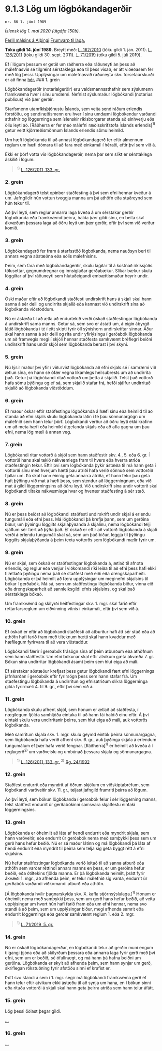 # 9.1.3 Lög um lögbókandagerðir

`nr. 86 1. júní 1989`

_Íslensk lög 1. maí 2020 (útgáfa 150b)._

[Ferill málsins á Alþingi](https://www.althingi.is/thingstorf/thingmalalistar-eftir-thingum/ferill/?ltg=111&mnr=247)
[Frumvarp til laga.](https://www.althingi.is/altext/111/s/0457.html)

**Tóku gildi 14. júní 1989.**
Breytt með:
[L. 162/2010](https://althingi.is/altext/stjt/2010.162.html) (tóku gildi 1. jan. 2011).
[L. 126/2011](https://althingi.is/altext/stjt/2011.126.html) (tóku gildi 30. sept. 2011).
[L. 71/2019](https://althingi.is/altext/stjt/2019.071.html) (tóku gildi 5. júlí 2019).

Ef í lögum þessum er getið um ráðherra eða ráðuneyti án þess að málefnasvið sé tilgreint sérstaklega eða til þess vísað, er átt viðeðasem fer með lög þessi. Upplýsingar um málefnasvið ráðuneyta skv. forsetaúrskurði er að finna [hér.](2018119.md) ### 1. grein

Lögbókandagerðir (notarialgerðir) eru valdsmannsathafnir sem sýslumenn framkvæma hver í sínu umdæmi. Nefnist sýslumaður lögbókandi (notarius publicus) við þær gerðir.

Starfsmenn utanríkisþjónustu Íslands, sem veita sendiráðum erlendis forstöðu, og sendiræðismenn eru hver í sínu umdæmi lögbókendur varðandi athafnir og löggerninga sem íslenskir ríkisborgarar standa að einhverju eða öllu leyti að. [Ráðherra er fer með málefni ræðisskrifstofa Íslands erlendis]<sup>1)</sup> getur veitt kjörræðismönnum Íslands erlendis sömu heimild.

Um hæfi lögbókanda til að annast lögbókandagerð fer eftir almennum reglum um hæfi dómara til að fara með einkamál í héraði, eftir því sem við á.

Ekki er þörf votta við lögbókandagerðir, nema þar sem slíkt er sérstaklega áskilið í lögum.

> <sup>1)</sup> [L. 126/2011, 133. gr.](https://althingi.is/altext/stjt/2011.126.html)

### 2. grein

Lögbókandagerð telst opinber staðfesting á því sem efni hennar kveður á um. Jafngildir hún vottun tveggja manna um þá athöfn eða staðreynd sem hún tekur til.

Að því leyti, sem reglur annarra laga kveða á um sérstakar gerðir lögbókanda eða framkvæmd þeirra, halda þær gildi sínu, en beita skal ákvæðum þessara laga að öðru leyti um þær gerðir, eftir því sem við verður komið.

### 3. grein

Lögbókandagerð fer fram á starfsstöð lögbókanda, nema nauðsyn beri til annars vegna aðstæðna eða eðlis málefnisins.

Þeim, sem fara með lögbókandagerðir, skulu lagðar til á kostnað ríkissjóðs tölusettar, gegnumdregnar og innsiglaðar gerðabækur. Slíkar bækur skulu löggiltar af því ráðuneyti sem hlutaðeigandi embættismaður heyrir undir.

### 4. grein

Óski maður eftir að lögbókandi staðfesti undirskrift hans á skjali skal hann sanna á sér deili og undirrita skjalið eða kannast við undirskrift sína að lögbókanda viðstöddum.

Nú er ástæða til að ætla að endurtekið verði óskað staðfestingar lögbókanda á undirskrift sama manns. Getur sá, sem svo er ástatt um, á eigin ábyrgð látið lögbókanda í té í eitt skipti fyrir öll sýnishorn undirskriftar sinnar. Áður skal hann sanna á sér deili og rita undir yfirlýsingu í gerðabók lögbókanda um að framvegis megi í skjóli hennar staðfesta samkvæmt bréflegri beiðni undirskrift hans undir skjöl sem lögbókanda berast í því skyni.

### 5. grein

Nú lýsir maður því yfir í viðurvist lögbókanda að efni skjals sé í samræmi við ætlun sína, en hann sé ófær vegna líkamlegs heilsubrests um að undirrita það. Getur þá lögbókandi ritað vottorð um þetta á skjalið. Telst það vottorð hafa sömu þýðingu og ef sá, sem skjalið stafar frá, hefði sjálfur undirritað skjalið að lögbókanda viðstöddum.

### 6. grein

Ef maður óskar eftir staðfestingu lögbókanda á hæfi sínu eða heimild til að standa að efni skjals skulu lögbókanda látin í té þau sönnunargögn um málefnið sem hann telur þörf. Lögbókandi verður að öðru leyti ekki krafinn um að meta hæfi eða heimild útgefanda skjals eða að afla gagna um þau efni, nema lög mæli á annan veg.

### 7. grein

Lögbókandi ritar vottorð á skjöl sem hann staðfestir skv. 4., 5. eða 6. gr. Í vottorði hans skal tekið nákvæmlega fram til hvers eða hverra atriða staðfestingin tekur. Eftir því sem lögbókanda þykir ástæða til má hann geta í vottorði sínu með hverjum hætti þau atriði hafa verið sönnuð sem vottorðið fjallar um. Þá skal hann einnig geta annarra atriða, ef hann telur þau geta haft þýðingu við mat á hæfi þess, sem stendur að löggerningnum, eða við mat á gildi löggerningsins að öðru leyti. Við undirskrift sína undir vottorð skal lögbókandi tiltaka nákvæmlega hvar og hvenær staðfesting á sér stað.

### 8. grein

Nú er þess beiðst að lögbókandi staðfesti undirskrift undir skjal á erlendu tungumáli eða efni þess. Má lögbókandi þá krefja þann, sem um gerðina biður, um þýðingu löggilts skjalaþýðanda á skjalinu, nema lögbókandi telji sjálfum sér fært að þýða það. Ef óskað er eftir að vottorð lögbókanda á skjali verði á erlendu tungumáli skal sá, sem um það biður, leggja til þýðingu löggilts skjalaþýðanda á þeim texta vottorðs sem lögbókandi mælir fyrir um.

### 9. grein

Nú er skjal, sem óskað er staðfestingar lögbókanda á, ætlað til afnota erlendis, og reglur eða venjur í viðkomandi ríki leiða til að efni þess hafi ekki tilætlaða þýðingu nema það sé staðfest með eiði eða drengskaparheiti. Lögbókanda er þá heimilt að færa upplýsingar um meginefni skjalsins til bókar í gerðabók. Má sá, sem um staðfestingu lögbókanda biður, vinna eið eða drengskaparheit að sannleiksgildi efnis skjalsins, og skal það sérstaklega bókað.

Um framkvæmd og skilyrði heitfestingar skv. 1. mgr. skal farið eftir réttarfarsreglum um eiðvinning vitnis í einkamáli, eftir því sem við á.

### 10. grein

Ef óskað er eftir að lögbókandi staðfesti að atburður hafi átt sér stað eða að athöfn hafi farið fram með tilteknum hætti skal hann kvaddur með hæfilegum fyrirvara til að vera viðstaddur.

Lögbókandi færir í gerðabók frásögn sína af þeim atburðum eða athöfnum sem hann staðfestir. Um efni bókunar skal eftir atvikum gæta ákvæða 7. gr. Bókun sína undirritar lögbókandi ásamt þeim sem hlut eiga að máli.

Ef sérstakar aðstæður krefjast þess getur lögbókandi fært efni löggernings jafnharðan í gerðabók eftir fyrirsögn þess sem hann stafar frá. Um staðfestingu lögbókanda á undirritun og efnisatriðum slíkra löggerninga gilda fyrirmæli 4. til 9. gr., eftir því sem við á.

### 11. grein

Lögbókanda skulu afhent skjöl, sem honum er ætlað að staðfesta, í nægilegum fjölda samhljóða eintaka til að hann fái haldið einu eftir. Á því eintaki skulu vera undirritanir þeirra, sem hlut eiga að máli, auk vottorðs lögbókanda.

Með samritum skjala skv. 1. mgr. skulu geymd eintök þeirra sönnunargagna, sem lögbókanda hafa verið afhent skv. 6. gr., auk þýðinga skjala á erlendum tungumálum ef þær hafa verið fengnar. [Ráðherra]<sup>1)</sup> er heimilt að kveða á í reglugerð<sup>2)</sup> um varðveislu og umbúnað þessara skjala og sönnunargagna.

> <sup>1)</sup> [L. 126/2011, 133. gr.](https://althingi.is/altext/stjt/2011.126.html) <sup>2)</sup> [Rg. 24/1992](https://althingi.ishttps://www.reglugerd.is/reglugerdir/allar/nr/024-1992)

### 12. grein

Staðfest endurrit eða myndrit af öðrum skjölum en viðskiptabréfum, sem lögbókandi varðveitir skv. 11. gr., teljast jafngild frumriti þeirra að lögum.

Að því leyti, sem bókun lögbókanda í gerðabók felur í sér löggerning manns, telst staðfest endurrit úr gerðabókinni samsvara skjalfestu eintaki löggerningsins.

### 13. grein

Lögbókanda er óheimilt að láta af hendi endurrit eða myndrit skjala, sem hann varðveitir, eða endurrit úr gerðabók nema með samþykki þess sem um gerð hans hefur beðið. Nú er sá maður látinn og má lögbókandi þá láta af hendi endurrit eða myndrit til þeirra sem telja sig geta byggt rétt á efni skjalsins.

Nú hefur staðfestingar lögbókanda verið leitað til að sanna atburð eða athöfn sem varðar réttindi annars manns en þess, er um gerðina hefur beðið, eða ótiltekins fjölda manna. Er þá lögbókanda heimilt, þrátt fyrir ákvæði 1. mgr., að afhenda þeim, er telur málefnið sig varða, endurrit úr gerðabók varðandi viðkomandi atburð eða athöfn.

[Á lögbókanda hvílir þagnarskylda skv. X. kafla stjórnsýslulaga.]<sup>1)</sup> Honum er óheimilt nema með samþykki þess, sem um gerð hans hefur beðið, að veita upplýsingar um hvort hún hafi farið fram eða um efni hennar, nema svo standi á að þeim, sem um upplýsingar biður, megi afhenda samrit eða endurrit löggernings eða gerðar samkvæmt reglum 1. eða 2. mgr.

> <sup>1)</sup> [L. 71/2019, 5. gr.](https://althingi.is/altext/stjt/2019.071.html)

### 14. grein

Nú er óskað lögbókandagerðar, en lögbókandi telur að gerðin muni engum tilgangi þjóna eða að skilyrðum þessara eða annarra laga fyrir gerð með því efni, sem um er beðið, sé ófullnægt, og má hann þá hafna beiðni um gerðina. Lögbókanda er skylt að afhenda þeim, sem hann synjar um gerð, skriflegan rökstuðning fyrir afstöðu sinni ef krafist er.

Þótt svo standi á sem í 1. mgr. segir má lögbókandi framkvæma gerð ef hann telur eftir atvikum ekki ástæðu til að synja um hana, en í bókun sinni eða rituðu vottorði á skjali skal hann geta þeirra atriða sem hann telur áfátt.

### 15. grein

Lög þessi öðlast þegar gildi.

[…](https://www.althingi.is/lagasafn/leidbeiningar/)

### 16. grein

[…](https://www.althingi.is/lagasafn/leidbeiningar/)
